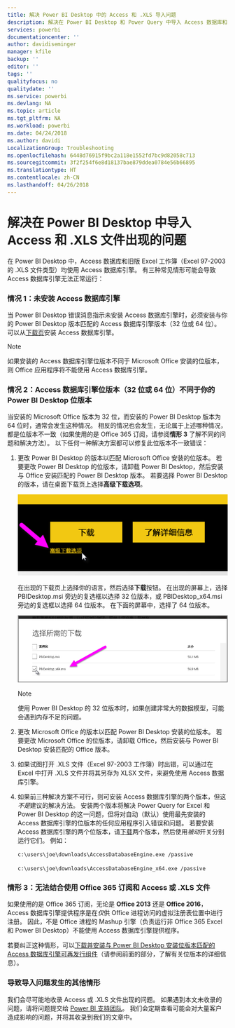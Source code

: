 ```yaml
---
title: 解决 Power BI Desktop 中的 Access 和 .XLS 导入问题
description: 解决在 Power BI Desktop 和 Power Query 中导入 Access 数据库和 .XLS 电子表格出现的问题
services: powerbi
documentationcenter: ''
author: davidiseminger
manager: kfile
backup: ''
editor: ''
tags: ''
qualityfocus: no
qualitydate: ''
ms.service: powerbi
ms.devlang: NA
ms.topic: article
ms.tgt_pltfrm: NA
ms.workload: powerbi
ms.date: 04/24/2018
ms.author: davidi
LocalizationGroup: Troubleshooting
ms.openlocfilehash: 6448d76915f9bc2a118e1552fd7bc9d82058c713
ms.sourcegitcommit: 3f2f254f6e8d18137bae879ddea0784e56b66895
ms.translationtype: HT
ms.contentlocale: zh-CN
ms.lasthandoff: 04/26/2018
---
```

# <a name="resolve-issues-importing-access-and-xls-files-in-power-bi-desktop"></a>解决在 Power BI Desktop 中导入 Access 和 .XLS 文件出现的问题
在 Power BI Desktop 中，Access 数据库和旧版 Excel 工作簿（Excel 97-2003 的 .XLS 文件类型）均使用 Access 数据库引擎。 有三种常见情形可能会导致 Access 数据库引擎无法正常运行：

### <a name="situation-1-no-access-database-engine-installed"></a>情况 1：未安装 Access 数据库引擎
当 Power BI Desktop 错误消息指示未安装 Access 数据库引擎时，必须安装与你的 Power BI Desktop 版本匹配的 Access 数据库引擎版本（32 位或 64 位）。 可以从[下载页](http://www.microsoft.com/en-us/download/details.aspx?id=13255)安装 Access 数据库引擎。

>[!NOTE]
>如果安装的 Access 数据库引擎位版本不同于 Microsoft Office 安装的位版本，则 Office 应用程序将不能使用 Access 数据库引擎。

### <a name="situation-2-the-access-database-engine-bit-version-32-bit-or-64-bit-is-different-from-your-power-bi-desktop-bit-version"></a>情况 2：Access 数据库引擎位版本（32 位或 64 位）不同于你的 Power BI Desktop 位版本
当安装的 Microsoft Office 版本为 32 位，而安装的 Power BI Desktop 版本为 64 位时，通常会发生这种情况。 相反的情况也会发生，无论属于上述哪种情况，都是位版本不一致（如果使用的是 Office 365 订阅，请参阅**情形 3** 了解不同的问题和解决方法）。 以下任何一种解决方案都可以修复此位版本不一致错误：

1. 更改 Power BI Desktop 的版本以匹配 Microsoft Office 安装的位版本。 若要更改 Power BI Desktop 的位版本，请卸载 Power BI Desktop，然后安装与 Office 安装匹配的 Power BI Desktop 版本。 若要选择 Power BI Desktop 的版本，请在桌面下载页上选择**高级下载选项**。
   
   ![](media/desktop-access-database-errors/desktop-access-errors-1.png)
   
   在出现的下载页上选择你的语言，然后选择**下载**按钮。 在出现的屏幕上，选择 PBIDesktop.msi 旁边的复选框以选择 32 位版本，或 PBIDesktop_x64.msi 旁边的复选框以选择 64 位版本。 在下面的屏幕中，选择了 64 位版本。
   
   ![](media/desktop-access-database-errors/desktop-access-errors-2.png)
   
   >[!NOTE]
   >使用 Power BI Desktop 的 32 位版本时，如果创建非常大的数据模型，可能会遇到内存不足的问题。
2. 更改 Microsoft Office 的版本以匹配 Power BI Desktop 安装的位版本。 若要更改 Microsoft Office 的位版本，请卸载 Office，然后安装与 Power BI Desktop 安装匹配的 Office 版本。
3. 如果试图打开 .XLS 文件（Excel 97-2003 工作簿）时出错，可以通过在 Excel 中打开 .XLS 文件并将其另存为 XLSX 文件，来避免使用 Access 数据库引擎。
4. 如果前三种解决方案不可行，则可安装 Access 数据库引擎的两个版本，但这*不是*建议的解决方法。 安装两个版本将解决 Power Query for Excel 和 Power BI Desktop 的这一问题，但将对自动（默认）使用最先安装的 Access 数据库引擎的位版本的任何应用程序引入错误和问题。 若要安装 Access 数据库引擎的两个位版本，请[下载](http://www.microsoft.com/en-us/download/details.aspx?id=13255)两个版本，然后使用*被动*开关分别运行它们。 例如：
   
       c:\users\joe\downloads\AccessDatabaseEngine.exe /passive
   
       c:\users\joe\downloads\AccessDatabaseEngine_x64.exe /passive

### <a name="situation-3-trouble-using-access-or-xls-files-with-an-office-365-subscription"></a>情形 3：无法结合使用 Office 365 订阅和 Access 或 .XLS 文件
如果使用的是 Office 365 订阅，无论是 **Office 2013** 还是 **Office 2016**，Access 数据库引擎提供程序是在*仅*供 Office 进程访问的虚拟注册表位置中进行注册。 因此，不是 Office 进程的 Mashup 引擎（负责运行非 Office 365 Excel 和 Power BI Desktop）不能使用 Access 数据库引擎提供程序。

若要纠正这种情形，可以[下载并安装与 Power BI Desktop 安装位版本匹配的 Access 数据库引擎可再发行组件](http://www.microsoft.com/en-us/download/details.aspx?id=13255)（请参阅前面的部分，了解有关位版本的详细信息）。

### <a name="other-situations-that-cause-import-issues"></a>导致导入问题发生的其他情形
我们会尽可能地收录 Access 或 .XLS 文件出现的问题。 如果遇到本文未收录的问题，请将问题提交给 [Power BI 支持团队](https://powerbi.microsoft.com/support/)。 我们会定期查看可能会对大量客户造成影响的问题，并将其收录到我们的文章中。

